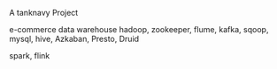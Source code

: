 A tanknavy Project

e-commerce data warehouse
hadoop, zookeeper, flume, kafka, sqoop, mysql, hive, Azkaban, Presto, Druid

spark, flink
